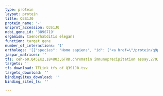 ```yaml
---
type: protein
layout: protein
title: Q3S1J0
protein_name: '-'
uniprot_accession: Q3S1J0
ncbi_gene_id: '3896719'
organism: Caenorhabditis elegans
function: target gene
number_of_interactions: '1'
orthologs: '[{"species": "Homo sapiens", "id": ["<a href=\"/protein/q9p021\">Q9P021</a>"]}, {"species": "Mus musculus", "id": ["<a href=\"/protein/o70333\">O70333</a>"]}, {"species": "Rattus norvegicus", "id": ["<a href=\"/protein/q792q4\">Q792Q4</a>"]}, {"species": "Drosophila melanogaster", "id": ["<a href=\"/protein/q9vl77\">Q9VL77</a>"]}, {"species": "Danio rerio", "id": ["<a href=\"/protein/q567z6\">Q567Z6</a>"]}]'
jaspar_matrices: ''
tfs: ceh-60,Q45EK2,184803,GTRD,chromatin immunoprecipitation assay,27924024%5Buid%5D,No
targets: ''
tfs_download: TFLink_tfs_of_Q3S1J0.tsv
targets_download: ''
bindingSites_download: ''
binding_sites_ls: ''

---
```

